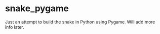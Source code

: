 # snake_pygame

Just an attempt to build the snake in Python using Pygame. 
Will add more info later.
